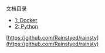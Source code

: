 文档目录


* [1: Docker](docker/README.MD)
* [2: Python](python/README.MD)


[https://github.com/Rainstyed/rainsty](https://github.com/Rainstyed/rainsty)
